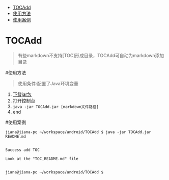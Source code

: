 * [TOCAdd](#TOCAdd)
* [使用方法](#%E4%BD%BF%E7%94%A8%E6%96%B9%E6%B3%95)
* [使用案例](#%E4%BD%BF%E7%94%A8%E6%A1%88%E4%BE%8B)


<a name="TOCAdd"></a>

# TOCAdd
>有些markdown不支持[TOC]形成目录，TOCAdd可自动为markdown添加目录

<a name="%E4%BD%BF%E7%94%A8%E6%96%B9%E6%B3%95"></a>

#使用方法
>使用条件:配置了Java环境变量

 1. [下载jar包](https://github.com/xujiaji/TOCAdd/releases/download/1.0.0/TOCAdd.jar)
 2. 打开控制台
 3. `java -jar TOCAdd.jar [markdown文件路径] `
 4. end 

<a name="%E4%BD%BF%E7%94%A8%E6%A1%88%E4%BE%8B"></a>

#使用案例
```
jiana@jiana-pc ~/workspace/android/TOCAdd $ java -jar TOCAdd.jar README.md 


Success add TOC

Look at the "TOC_README.md" file


jiana@jiana-pc ~/workspace/android/TOCAdd $ 

```

